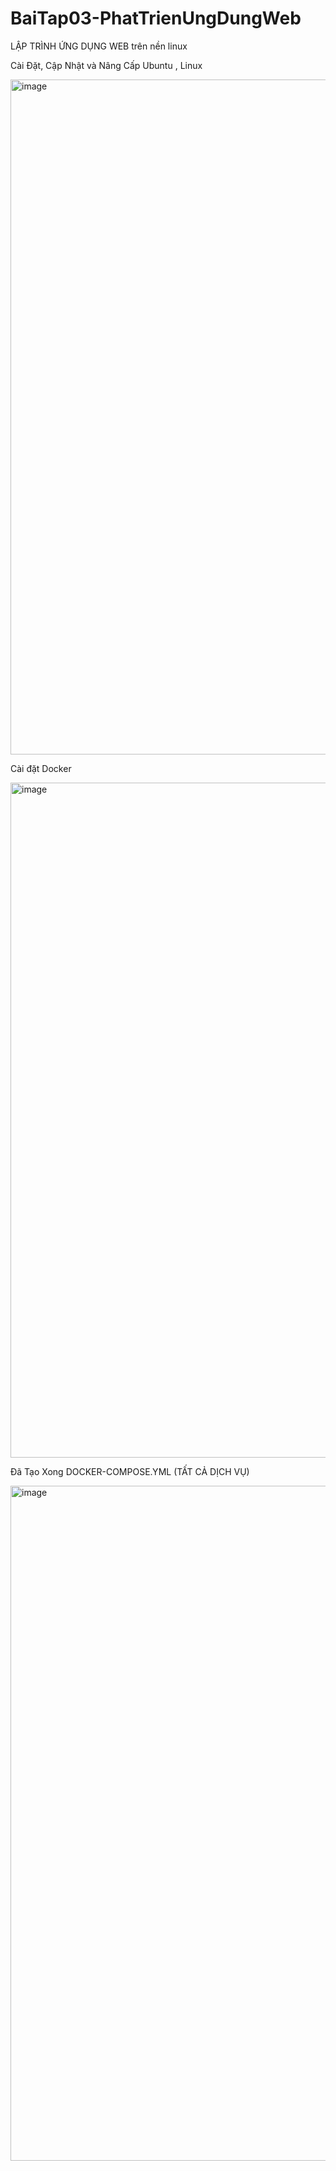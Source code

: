 # BaiTap03-PhatTrienUngDungWeb
LẬP TRÌNH ỨNG DỤNG WEB trên nền linux

Cài Đặt, Cập Nhật và Nâng Cấp Ubuntu , Linux

<img width="1920" height="1080" alt="image" src="https://github.com/user-attachments/assets/177776a5-be56-4240-bf23-33249ebadd73" />

Cài đặt Docker 

<img width="1920" height="1080" alt="image" src="https://github.com/user-attachments/assets/4cea7247-8ab4-4831-b94c-4a7dbac076b5" />

Đã Tạo Xong DOCKER-COMPOSE.YML (TẤT CẢ DỊCH VỤ)

<img width="1920" height="1080" alt="image" src="https://github.com/user-attachments/assets/1efa0ffd-e7cd-49ab-b723-946eb5d7e086" />
